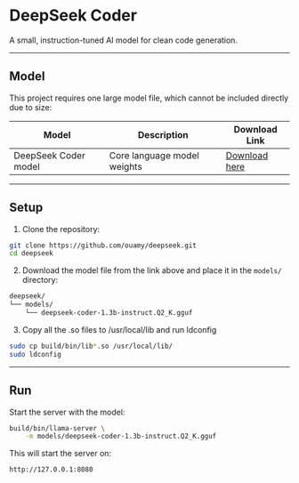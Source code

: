 # DeepSeek Coder

A small, instruction-tuned AI model for clean code generation.

---

## Model

This project requires one large model file, which cannot be included directly due to size:

| Model              | Description          | Download Link                                                                                      |
|--------------------|----------------------|--------------------------------------------------------------------------------------------------|
| DeepSeek Coder model  | Core language model weights | [Download here](https://drive.google.com/file/d/1VjSNIJzmBmeX2BOPor_B2dAgj_SjdrpR/view?usp=drive_link) |

---

## Setup

1. Clone the repository:

```bash
git clone https://github.com/ouamy/deepseek.git
cd deepseek
```

2. Download the model file from the link above and place it in the `models/` directory:

```bash
deepseek/
└── models/
    └── deepseek-coder-1.3b-instruct.Q2_K.gguf
```

3. Copy all the .so files to /usr/local/lib and run ldconfig

```bash
sudo cp build/bin/lib*.so /usr/local/lib/
sudo ldconfig
```

---

## Run

Start the server with the model:
```bash
build/bin/llama-server \
    -m models/deepseek-coder-1.3b-instruct.Q2_K.gguf
```

This will start the server on:
```bash
http://127.0.0.1:8080
```
